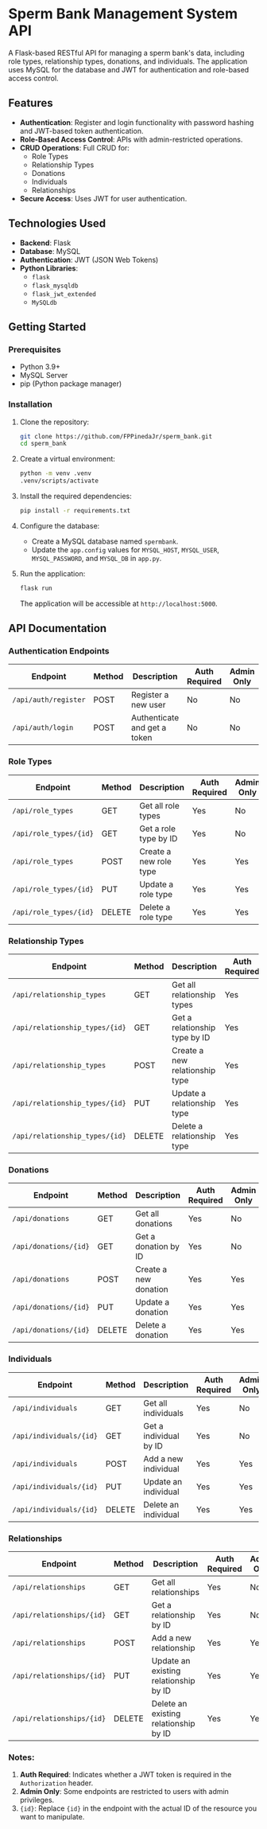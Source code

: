 # Sperm Bank Management System API

A Flask-based RESTful API for managing a sperm bank's data, including role types, relationship types, donations, and individuals. The application uses MySQL for the database and JWT for authentication and role-based access control.

## Features

- **Authentication**: Register and login functionality with password hashing and JWT-based token authentication.
- **Role-Based Access Control**: APIs with admin-restricted operations.
- **CRUD Operations**: Full CRUD for:
  - Role Types
  - Relationship Types
  - Donations
  - Individuals
  - Relationships
- **Secure Access**: Uses JWT for user authentication.

## Technologies Used

- **Backend**: Flask
- **Database**: MySQL
- **Authentication**: JWT (JSON Web Tokens)
- **Python Libraries**:
  - `flask`
  - `flask_mysqldb`
  - `flask_jwt_extended`
  - `MySQLdb`

## Getting Started

### Prerequisites

- Python 3.9+
- MySQL Server
- pip (Python package manager)

### Installation

1. Clone the repository:

   ```bash
   git clone https://github.com/FPPinedaJr/sperm_bank.git
   cd sperm_bank
   ```

2. Create a virtual environment:

   ```bash
   python -m venv .venv
   .venv/scripts/activate
   ```

3. Install the required dependencies:

   ```bash
   pip install -r requirements.txt
   ```

4. Configure the database:

   - Create a MySQL database named `spermbank`.
   - Update the `app.config` values for `MYSQL_HOST`, `MYSQL_USER`, `MYSQL_PASSWORD`, and `MYSQL_DB` in `app.py`.

5. Run the application:
   ```bash
   flask run
   ```
   The application will be accessible at `http://localhost:5000`.

## API Documentation

### Authentication Endpoints

| Endpoint             | Method | Description                  | Auth Required | Admin Only |
| -------------------- | ------ | ---------------------------- | ------------- | ---------- |
| `/api/auth/register` | POST   | Register a new user          | No            | No         |
| `/api/auth/login`    | POST   | Authenticate and get a token | No            | No         |

### Role Types

| Endpoint               | Method | Description            | Auth Required | Admin Only |
| ---------------------- | ------ | ---------------------- | ------------- | ---------- |
| `/api/role_types`      | GET    | Get all role types     | Yes           | No         |
| `/api/role_types/{id}` | GET    | Get a role type by ID  | Yes           | No         |
| `/api/role_types`      | POST   | Create a new role type | Yes           | Yes        |
| `/api/role_types/{id}` | PUT    | Update a role type     | Yes           | Yes        |
| `/api/role_types/{id}` | DELETE | Delete a role type     | Yes           | Yes        |

### Relationship Types

| Endpoint                       | Method | Description                    | Auth Required | Admin Only |
| ------------------------------ | ------ | ------------------------------ | ------------- | ---------- |
| `/api/relationship_types`      | GET    | Get all relationship types     | Yes           | No         |
| `/api/relationship_types/{id}` | GET    | Get a relationship type by ID  | Yes           | No         |
| `/api/relationship_types`      | POST   | Create a new relationship type | Yes           | Yes        |
| `/api/relationship_types/{id}` | PUT    | Update a relationship type     | Yes           | Yes        |
| `/api/relationship_types/{id}` | DELETE | Delete a relationship type     | Yes           | Yes        |

### Donations

| Endpoint              | Method | Description           | Auth Required | Admin Only |
| --------------------- | ------ | --------------------- | ------------- | ---------- |
| `/api/donations`      | GET    | Get all donations     | Yes           | No         |
| `/api/donations/{id}` | GET    | Get a donation by ID  | Yes           | No         |
| `/api/donations`      | POST   | Create a new donation | Yes           | Yes        |
| `/api/donations/{id}` | PUT    | Update a donation     | Yes           | Yes        |
| `/api/donations/{id}` | DELETE | Delete a donation     | Yes           | Yes        |

### Individuals

| Endpoint                | Method | Description            | Auth Required | Admin Only |
| ----------------------- | ------ | ---------------------- | ------------- | ---------- |
| `/api/individuals`      | GET    | Get all individuals    | Yes           | No         |
| `/api/individuals/{id}` | GET    | Get a individual by ID | Yes           | No         |
| `/api/individuals`      | POST   | Add a new individual   | Yes           | Yes        |
| `/api/individuals/{id}` | PUT    | Update an individual   | Yes           | Yes        |
| `/api/individuals/{id}` | DELETE | Delete an individual   | Yes           | Yes        |

### Relationships

| Endpoint                  | Method | Description                           | Auth Required | Admin Only |
| ------------------------- | ------ | ------------------------------------- | ------------- | ---------- |
| `/api/relationships`      | GET    | Get all relationships                 | Yes           | No         |
| `/api/relationships/{id}` | GET    | Get a relationship by ID              | Yes           | No         |
| `/api/relationships`      | POST   | Add a new relationship                | Yes           | Yes        |
| `/api/relationships/{id}` | PUT    | Update an existing relationship by ID | Yes           | Yes        |
| `/api/relationships/{id}` | DELETE | Delete an existing relationship by ID | Yes           | Yes        |

### Notes:

1. **Auth Required**: Indicates whether a JWT token is required in the `Authorization` header.
2. **Admin Only**: Some endpoints are restricted to users with admin privileges.
3. `{id}`: Replace `{id}` in the endpoint with the actual ID of the resource you want to manipulate.
